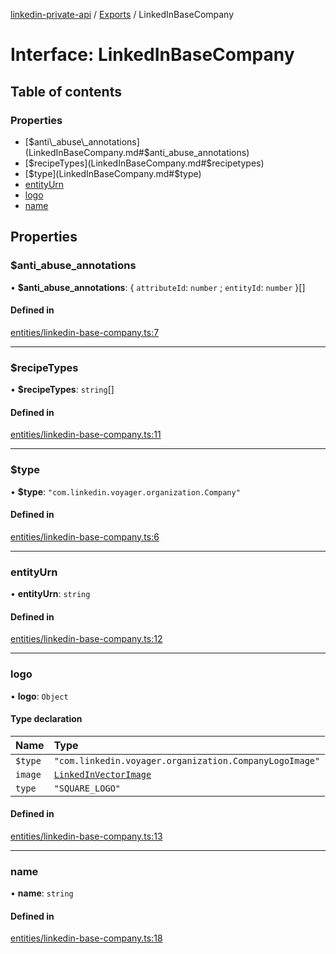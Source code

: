 [linkedin-private-api](../README.md) / [Exports](../modules.md) / LinkedInBaseCompany

# Interface: LinkedInBaseCompany

## Table of contents

### Properties

- [$anti\_abuse\_annotations](LinkedInBaseCompany.md#$anti_abuse_annotations)
- [$recipeTypes](LinkedInBaseCompany.md#$recipetypes)
- [$type](LinkedInBaseCompany.md#$type)
- [entityUrn](LinkedInBaseCompany.md#entityurn)
- [logo](LinkedInBaseCompany.md#logo)
- [name](LinkedInBaseCompany.md#name)

## Properties

### $anti\_abuse\_annotations

• **$anti\_abuse\_annotations**: { `attributeId`: `number` ; `entityId`: `number`  }[]

#### Defined in

[entities/linkedin-base-company.ts:7](https://github.com/SkyberSolutions/linkedin-private-api/blob/2fe9e6a/src/entities/linkedin-base-company.ts#L7)

___

### $recipeTypes

• **$recipeTypes**: `string`[]

#### Defined in

[entities/linkedin-base-company.ts:11](https://github.com/SkyberSolutions/linkedin-private-api/blob/2fe9e6a/src/entities/linkedin-base-company.ts#L11)

___

### $type

• **$type**: ``"com.linkedin.voyager.organization.Company"``

#### Defined in

[entities/linkedin-base-company.ts:6](https://github.com/SkyberSolutions/linkedin-private-api/blob/2fe9e6a/src/entities/linkedin-base-company.ts#L6)

___

### entityUrn

• **entityUrn**: `string`

#### Defined in

[entities/linkedin-base-company.ts:12](https://github.com/SkyberSolutions/linkedin-private-api/blob/2fe9e6a/src/entities/linkedin-base-company.ts#L12)

___

### logo

• **logo**: `Object`

#### Type declaration

| Name | Type |
| :------ | :------ |
| `$type` | ``"com.linkedin.voyager.organization.CompanyLogoImage"`` |
| `image` | [`LinkedInVectorImage`](LinkedInVectorImage.md) |
| `type` | ``"SQUARE_LOGO"`` |

#### Defined in

[entities/linkedin-base-company.ts:13](https://github.com/SkyberSolutions/linkedin-private-api/blob/2fe9e6a/src/entities/linkedin-base-company.ts#L13)

___

### name

• **name**: `string`

#### Defined in

[entities/linkedin-base-company.ts:18](https://github.com/SkyberSolutions/linkedin-private-api/blob/2fe9e6a/src/entities/linkedin-base-company.ts#L18)
